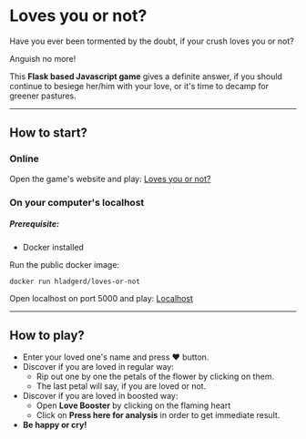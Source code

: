 # Loves you or not?

Have you ever been tormented by the doubt, if your crush loves you or not?

Anguish no more!

This **Flask based Javascript game** gives a definite answer, if you should continue to 
besiege her/him with your love, or it's time to decamp for greener pastures.

***

## How to start?

### Online

Open the game's website and play:
[Loves you or not?](https://loves-you-or-not.herokuapp.com/)

### On your computer's localhost
##### Prerequisite:
- Docker installed

Run the public docker image:
```
docker run hladgerd/loves-or-not
```
Open localhost on port 5000 and play: [Localhost](http://localhost:5000/)

***

## How to play?

- Enter your loved one's name and press :hearts: button.
- Discover if you are loved in regular way:
    - Rip out one by one the petals of the flower by clicking on them.
    - The last petal will say, if you are loved or not.
- Discover if you are loved in boosted way:
    - Open **Love Booster** by clicking on the flaming heart
    - Click on **Press here for analysis** in order to get immediate result.
- **Be happy or cry!**

